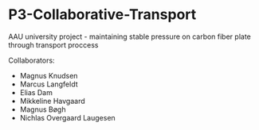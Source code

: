 # P3-Collaborative-Transport

AAU university project - maintaining stable pressure on carbon fiber plate through transport proccess

Collaborators:

* Magnus Knudsen
* Marcus Langfeldt
* Elias Dam
* Mikkeline Havgaard
* Magnus Bøgh
* Nichlas Overgaard Laugesen
